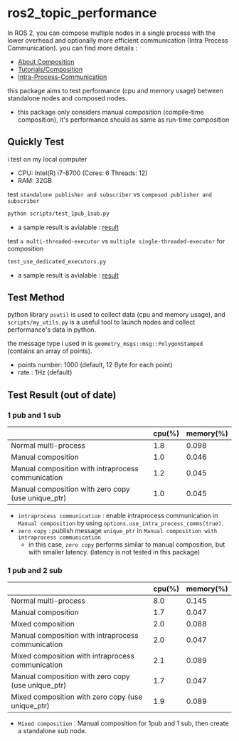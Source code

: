# ros2_topic_performance

In ROS 2, you can compose multiple nodes in a single process with the lower overhead and optionally more efficient communication (Intra Process Communication). you can find more details :

* [About Composition](https://docs.ros.org/en/galactic/Concepts/About-Composition.html)
* [Tutorials/Composition](https://docs.ros.org/en/galactic/Tutorials/Composition.html)
* [Intra-Process-Communication](https://docs.ros.org/en/galactic/Tutorials/Intra-Process-Communication.html)

this package aims to test performance (cpu and memory usage) between standalone nodes and composed nodes.

* this package only considers manual composition (compile-time composition), it's performance should as same as run-time composition

## Quickly Test

i test on my local computer

* CPU:  Intel(R)  i7-8700  (Cores: 6 Threads: 12)
* RAM:  32GB

test `standalone publisher and subscriber` vs `composed publisher and subscriber`

```bash
python scripts/test_1pub_1sub.py
```

* a sample result is avialable : [result](scripts/test_1pub_1sub_result.txt)

test `a multi-threaded-executor` vs `multiple single-threaded-executor` for composition

```bash
test_use_dedicated_executors.py
```

* a sample result is avialable : [result](scripts/test_use_dedicated_executors_result.txt)

## Test Method

python library `psutil` is used to collect data (cpu and memory usage), and `scripts/my_utils.py` is a useful tool to launch nodes and collect performance's data in python.

the message type i used in is `geometry_msgs::msg::PolygonStamped` (contains an array of points).

* points number: 1000 (default, 12 Byte for each point)
* rate : 1Hz (default)


## Test Result (out of date)

### 1 pub and 1 sub

|                                                    | cpu(%) | memory(%) |
| -------------------------------------------------- | ------ | --------- |
| Normal multi-process                               | 1.8    | 0.098     |
| Manual composition                                 | 1.0    | 0.046     |
| Manual composition with intraprocess communication | 1.2    | 0.045     |
| Manual composition with zero copy (use unique_ptr) | 1.0    | 0.045     |

* `intraprocess communication` :  enable intraprocess communication in `Manual composition` by using `options.use_intra_process_comms(true)`.
* `zero copy` : publish message `unique_ptr` in `Manual composition with intraprocess communication`
  * in this case, `zero copy` performs similar to manual composition, but with smaller latency. (latency is not tested in this package)

### 1 pub and 2 sub

|                                                    | cpu(%) | memory(%) |
| -------------------------------------------------- | ------ | --------- |
| Normal multi-process                               | 8.0    | 0.145     |
| Manual composition                                 | 1.7    | 0.047     |
| Mixed composition                                  | 2.0    | 0.088     |
| Manual composition with intraprocess communication | 2.0    | 0.047     |
| Mixed composition with intraprocess communication  | 2.1    | 0.089     |
| Manual composition with zero copy (use unique_ptr) | 1.7    | 0.047     |
| Mixed composition with zero copy (use unique_ptr)  | 1.9    | 0.089     |

* `Mixed composition` :  Manual composition for 1pub and 1 sub, then create a standalone sub node.
